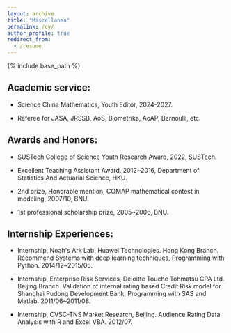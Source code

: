 ```yaml
---
layout: archive
title: "Miscellanea"
permalink: /cv/
author_profile: true
redirect_from:
  - /resume
---
```


{% include base_path %}

## Academic service:

- Science China Mathematics, Youth Editor, 2024-2027.
  
- Referee for JASA, JRSSB, AoS, Biometrika, AoAP, Bernoulli, etc.

## Awards and Honors:

- SUSTech College of Science Youth Research Award, 2022, SUSTech.

-  Excellent Teaching Assistant Award, 2012~2016, Department of Statistics And Actuarial Science, HKU.

- 2nd prize, Honorable mention, COMAP mathematical contest in modeling, 2007/10, BNU.

- 1st professional scholarship prize, 2005~2006, BNU.

## Internship Experiences:

- Internship, Noah's Ark Lab, Huawei Technologies. Hong Kong Branch. Recommend Systems with deep learning techniques, Programming with Python. 2014/12~2015/05.

- Internship, Enterprise Risk Services, Deloitte Touche Tohmatsu CPA Ltd. Beijing Branch. Validation of internal rating based Credit Risk model for Shanghai Pudong Development Bank, Programming with SAS and Matlab. 2011/06~2011/08.

- Internship, CVSC-TNS Market Research, Beijing. Audience Rating Data Analysis with R and Excel VBA. 2012/07. 
